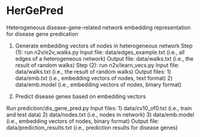 # HerGePred
Heterogeneous disease-gene-related network embedding representation for disease gene predication

1.	Generate embedding vectors of nodes in heterogeneous network
Step (1): run n2v/e2v_walks.py
       Input file: 
          data/edges_example.txt (i.e., all edges of a heterogeneous network)
       Output file: 
          data/walks.txt (i.e., the result of random walks)
Step (2): run n2v/learn_vecs.py
       Input file: 
          data/walks.txt (i.e., the result of random walks)
Output files: 
          1) data/emb.txt (i.e., embedding vectors of nodes, text format)
          2) data/emb.model (i.e., embedding vectors of nodes, binary format)


2.	Predict disease genes based on embedding vectors

Run prediction/dis_gene_pred.py
    Input files: 
        1) data/cv10_of0.txt (i.e., train and test data)
        2) data/nodes.txt (i.e., nodes in network)
        3) data/emb.model (i.e., embedding vectors of nodes, binary format)
    Output file:
         data/prediction_results.txt (i.e., prediction results for disease genes)

